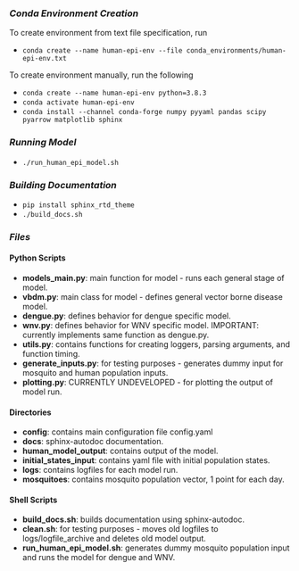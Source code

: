 ### *Conda Environment Creation*
To create environment from text file specification, run
- `conda create --name human-epi-env --file conda_environments/human-epi-env.txt`
 
To create environment manually, run the following  
- `conda create --name human-epi-env python=3.8.3`
- `conda activate human-epi-env`
- `conda install --channel conda-forge numpy pyyaml pandas scipy pyarrow matplotlib sphinx`

### *Running Model*
- `./run_human_epi_model.sh`

### *Building Documentation*
- `pip install sphinx_rtd_theme`
- `./build_docs.sh`

### *Files*

#### Python Scripts
- **models_main.py**: main function for model - runs each general stage of model.
- **vbdm.py**: main class for model - defines general vector borne disease model.
- **dengue.py**: defines behavior for dengue specific model.
- **wnv.py**: defines behavior for WNV specific model. IMPORTANT: currently implements same function as dengue.py.
- **utils.py**: contains functions for creating loggers, parsing arguments, and function timing.
- **generate_inputs.py**: for testing purposes - generates dummy input for mosquito and human population inputs.
- **plotting.py**: CURRENTLY UNDEVELOPED - for plotting the output of model run.

#### Directories
- **config**: contains main configuration file config.yaml
- **docs**: sphinx-autodoc documentation.
- **human_model_output**: contains output of the model.
- **initial_states_input**: contains yaml file with initial population states.
- **logs**: contains logfiles for each model run.
- **mosquitoes**: contains mosquito population vector, 1 point for each day.

#### Shell Scripts
- **build_docs.sh**: builds documentation using sphinx-autodoc.
- **clean.sh**: for testing purposes - moves old logfiles to logs/logfile_archive and deletes old model output.
- **run_human_epi_model.sh**: generates dummy mosquito population input and runs the model for dengue and WNV.

